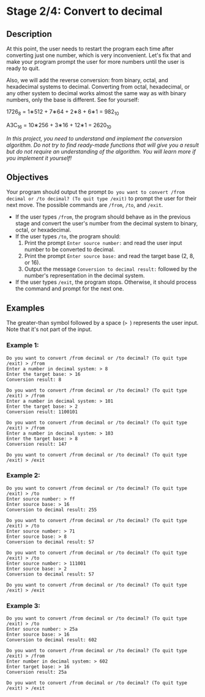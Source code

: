# Stage 2/4: Convert to decimal
## Description
At this point, the user needs to restart the program each time after converting just one number, which is very inconvenient. Let's fix that and make your program prompt the user for more numbers until the user is ready to quit.

Also, we will add the reverse conversion: from binary, octal, and hexadecimal systems to decimal. Converting from octal, hexadecimal, or any other system to decimal works almost the same way as with binary numbers, only the base is different. See for yourself:

1726<sub>8</sub> = 1∗512 + 7∗64 + 2∗8 + 6∗1 = 982<sub>10</sub>

A3C<sub>16</sub> = 10∗256 + 3∗16 + 12∗1 = 2620<sub>10</sub>

<i>In this project, you need to understand and implement the conversion algorithm. Do not try to find ready-made functions that will give you a result but do not require an understanding of the algorithm. You will learn more if you implement it yourself!</i>

## Objectives
Your program should output the prompt `Do you want to convert /from decimal or /to decimal? (To quit type /exit)` to prompt the user for their next move. The possible commands are `/from`, `/to`, and `/exit`.

- If the user types `/from`, the program should behave as in the previous stage and convert the user's number from the decimal system to binary, octal, or hexadecimal.
- If the user types `/to`, the program should:
  1. Print the prompt `Enter source number:` and read the user input number to be converted to decimal.
  2. Print the prompt `Enter source base:` and read the target base (2, 8, or 16).
  3. Output the message `Conversion to decimal result:` followed by the number's representation in the decimal system.
- If the user types `/exit`, the program stops. Otherwise, it should process the command and prompt for the next one.

## Examples
The greater-than symbol followed by a space (`> `) represents the user input. Note that it's not part of the input.

### Example 1:
```
Do you want to convert /from decimal or /to decimal? (To quit type /exit) > /from
Enter a number in decimal system: > 8
Enter the target base: > 16
Conversion result: 8

Do you want to convert /from decimal or /to decimal? (To quit type /exit) > /from
Enter a number in decimal system: > 101
Enter the target base: > 2
Conversion result: 1100101

Do you want to convert /from decimal or /to decimal? (To quit type /exit) > /from
Enter a number in decimal system: > 103
Enter the target base: > 8
Conversion result: 147

Do you want to convert /from decimal or /to decimal? (To quit type /exit) > /exit
```

### Example 2:
```
Do you want to convert /from decimal or /to decimal? (To quit type /exit) > /to
Enter source number: > ff
Enter source base: > 16
Conversion to decimal result: 255

Do you want to convert /from decimal or /to decimal? (To quit type /exit) > /to
Enter source number: > 71
Enter source base: > 8
Conversion to decimal result: 57

Do you want to convert /from decimal or /to decimal? (To quit type /exit) > /to
Enter source number: > 111001
Enter source base: > 2
Conversion to decimal result: 57

Do you want to convert /from decimal or /to decimal? (To quit type /exit) > /exit
```

### Example 3:
```
Do you want to convert /from decimal or /to decimal? (To quit type /exit) > /to
Enter source number: > 25a
Enter source base: > 16
Conversion to decimal result: 602

Do you want to convert /from decimal or /to decimal? (To quit type /exit) > /from
Enter number in decimal system: > 602
Enter target base: > 16
Conversion result: 25a

Do you want to convert /from decimal or /to decimal? (To quit type /exit) > /exit
```
